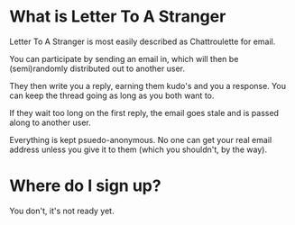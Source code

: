# What is Letter To A Stranger

Letter To A Stranger is most easily described as Chattroulette for email.

You can participate by sending an email in, which will then be (semi)randomly distributed out to another user.

They then write you a reply, earning them kudo's and you a response.  You can keep the thread going as long as you both want to.

If they wait too long on the first reply, the email goes stale and is passed along to another user.

Everything is kept psuedo-anonymous.  No one can get your real email address unless you give it to them (which you shouldn't, by the way).

# Where do I sign up?

You don't, it's not ready yet.
